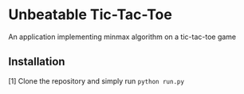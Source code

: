 # Unbeatable Tic-Tac-Toe
An application implementing minmax algorithm on a tic-tac-toe game

## Installation
[1] Clone the repository and simply run ```python run.py```


